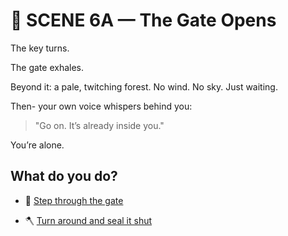 
# 🚪 SCENE 6A — The Gate Opens
The key turns.

The gate exhales.

Beyond it: a pale, twitching forest.
No wind. No sky. Just waiting.

Then-
your own voice whispers behind you:
>"Go on. It’s already inside you."

You’re alone.

## What do you do?

- 🧍 [Step through the gate](./scene7A.md)

- 🪓 [Turn around and seal it shut](./scene7B.md)
